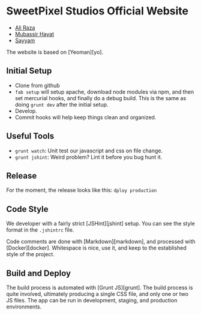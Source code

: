 
SweetPixel Studios Official Website
================================================================================

* [Ali Raza](github.com/aliirz)
* [Mubassir Hayat](github.com/aliirz)
* [Sayyam](github.com/msayyam)

The website is based on [Yeoman][yo].

## Initial Setup

* Clone from github
* `fab setup` will setup apache, download node modules via npm, and then
  set mercurial hooks, and finally do a debug build. This is the same as
  doing `grunt dev` after the initial setup.
* Develop.
* Commit hooks will help keep things clean and organized.

## Useful Tools

* `grunt watch`: Unit test our javascript and css on file change.
* `grunt jshint`: Weird problem? Lint it before you bug hunt it.

## Release

For the moment, the release looks like this:
`dploy production`

## Code Style

We developer with a fairly strict [JSHint][jshint] setup. You can see the
style format in the `.jshintrc` file.

Code comments are done with [Markdown][markdown], and processed with
[Docker][docker]. Whitespace is nice, use it, and keep to the established
style of the project.

## Build and Deploy

The build process is automated with [Grunt JS][grunt]. The build process is
quite involved, ultimately producing a single CSS file, and only one or two
JS files. The app can be run in development, staging, and production
environments.
